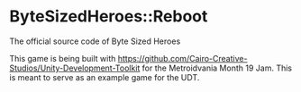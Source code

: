 # ByteSizedHeroes::Reboot
The official source code of Byte Sized Heroes

This game is being built with https://github.com/Cairo-Creative-Studios/Unity-Development-Toolkit for the Metroidvania Month 19 Jam.
This is meant to serve as an example game for the UDT.
